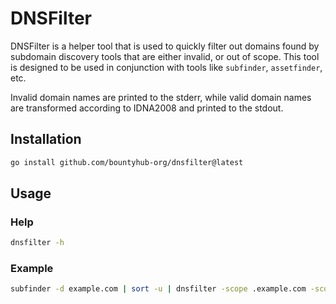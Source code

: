 # DNSFilter

DNSFilter is a helper tool that is used to quickly filter out domains found by subdomain discovery tools that are either
invalid, or out of scope. This tool is designed to be used in conjunction with tools like `subfinder`, `assetfinder`, etc.

Invalid domain names are printed to the stderr, while valid domain names are transformed according to IDNA2008 and printed to the stdout.

## Installation

```bash
go install github.com/bountyhub-org/dnsfilter@latest
```

## Usage

### Help

```bash
dnsfilter -h
```

### Example

```bash
subfinder -d example.com | sort -u | dnsfilter -scope .example.com -scope example.net -out-of-scope specific.target.example.com > output.txt
```
